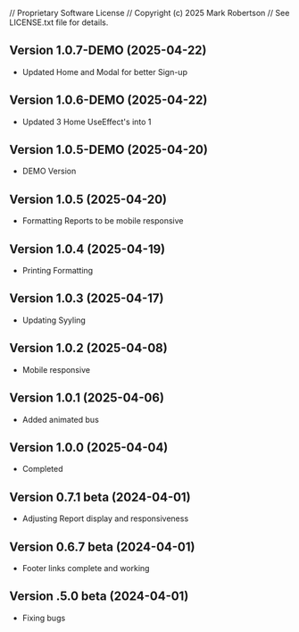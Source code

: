 // Proprietary Software License
// Copyright (c) 2025 Mark Robertson
// See LICENSE.txt file for details.


## Version 1.0.7-DEMO (2025-04-22)
- Updated Home and Modal for better Sign-up

## Version 1.0.6-DEMO (2025-04-22)
- Updated 3 Home UseEffect's into 1

## Version 1.0.5-DEMO (2025-04-20)
- DEMO Version

## Version 1.0.5 (2025-04-20)
- Formatting Reports to be mobile responsive

## Version 1.0.4 (2025-04-19)
- Printing Formatting

## Version 1.0.3 (2025-04-17)
- Updating Syyling

## Version 1.0.2 (2025-04-08)
- Mobile responsive

## Version 1.0.1 (2025-04-06)
- Added animated bus

## Version 1.0.0 (2025-04-04)
- Completed

## Version 0.7.1 beta (2024-04-01)
- Adjusting Report display and responsiveness

## Version 0.6.7 beta (2024-04-01)
- Footer links complete and working

## Version .5.0 beta (2024-04-01)
- Fixing bugs
